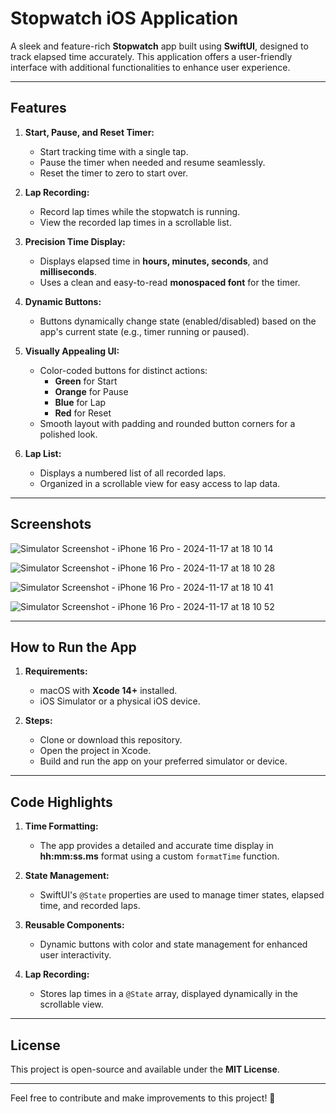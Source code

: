 # Stopwatch iOS Application  

A sleek and feature-rich **Stopwatch** app built using **SwiftUI**, designed to track elapsed time accurately. This application offers a user-friendly interface with additional functionalities to enhance user experience.  

---

## **Features**  

1. **Start, Pause, and Reset Timer:**  
   - Start tracking time with a single tap.  
   - Pause the timer when needed and resume seamlessly.  
   - Reset the timer to zero to start over.  

2. **Lap Recording:**  
   - Record lap times while the stopwatch is running.  
   - View the recorded lap times in a scrollable list.  

3. **Precision Time Display:**  
   - Displays elapsed time in **hours, minutes, seconds**, and **milliseconds**.  
   - Uses a clean and easy-to-read **monospaced font** for the timer.  

4. **Dynamic Buttons:**  
   - Buttons dynamically change state (enabled/disabled) based on the app's current state (e.g., timer running or paused).  

5. **Visually Appealing UI:**  
   - Color-coded buttons for distinct actions:  
     - **Green** for Start  
     - **Orange** for Pause  
     - **Blue** for Lap  
     - **Red** for Reset  
   - Smooth layout with padding and rounded button corners for a polished look.  

6. **Lap List:**  
   - Displays a numbered list of all recorded laps.  
   - Organized in a scrollable view for easy access to lap data.  

---

## **Screenshots**  

 ![Simulator Screenshot - iPhone 16 Pro - 2024-11-17 at 18 10 14](https://github.com/user-attachments/assets/de2d737f-1014-429a-8ff8-275e69e01092)

 
![Simulator Screenshot - iPhone 16 Pro - 2024-11-17 at 18 10 28](https://github.com/user-attachments/assets/2d563360-5b3e-4f68-94d2-d38ac5c5247d)


![Simulator Screenshot - iPhone 16 Pro - 2024-11-17 at 18 10 41](https://github.com/user-attachments/assets/549e36d6-fd9a-4a35-a71b-642df55aeca0)


![Simulator Screenshot - iPhone 16 Pro - 2024-11-17 at 18 10 52](https://github.com/user-attachments/assets/f1d96185-ab89-4431-9222-15664daf4feb)


---

## **How to Run the App**  

1. **Requirements:**  
   - macOS with **Xcode 14+** installed.  
   - iOS Simulator or a physical iOS device.  

2. **Steps:**  
   - Clone or download this repository.  
   - Open the project in Xcode.  
   - Build and run the app on your preferred simulator or device.  

---

## **Code Highlights**  

1. **Time Formatting:**  
   - The app provides a detailed and accurate time display in **hh:mm:ss.ms** format using a custom `formatTime` function.  

2. **State Management:**  
   - SwiftUI's `@State` properties are used to manage timer states, elapsed time, and recorded laps.  

3. **Reusable Components:**  
   - Dynamic buttons with color and state management for enhanced user interactivity.  

4. **Lap Recording:**  
   - Stores lap times in a `@State` array, displayed dynamically in the scrollable view.  

---

## **License**  

This project is open-source and available under the **MIT License**.  

---

Feel free to contribute and make improvements to this project! 🚀  
